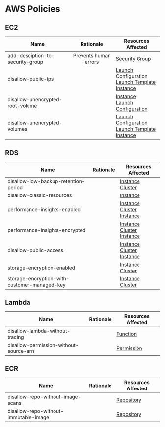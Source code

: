 # AWS Policies

## EC2

| Name                                                | Rationale             | Resources Affected                                                                                    |
| --------------------------------------------------- |:---------------------:|-------------------------------------------------------------------------------------------------------|
| add-desciption-to-security-group                    | Prevents human errors | [Security Group](https://www.pulumi.com/registry/packages/aws/api-docs/ec2/securitygroup/)            |
| disallow-public-ips                                 |                       | [Launch Configuration](https://www.pulumi.com/registry/packages/aws/api-docs/ec2/launchconfiguration)<br/>[Launch Template](https://www.pulumi.com/registry/packages/aws/api-docs/ec2/launchtemplate)<br/>[Instance](https://www.pulumi.com/registry/packages/aws/api-docs/ec2/instance/)    |
| disallow-unencrypted-root-volume                         |                       | [Instance](https://www.pulumi.com/registry/packages/aws/api-docs/ec2/instance/)  <br/>[Launch Configuration](https://www.pulumi.com/registry/packages/aws/api-docs/ec2/launchconfiguration)            |                 
| disallow-unencrypted-volumes |                       |[Launch Configuration](https://www.pulumi.com/registry/packages/aws/api-docs/ec2/launchconfiguration)<br/>[Launch Template](https://www.pulumi.com/registry/packages/aws/api-docs/ec2/launchtemplate)<br/>[Instance](https://www.pulumi.com/registry/packages/aws/api-docs/ec2/instance/)    |


## RDS

| Name                                                | Rationale             | Resources Affected                                                                                    |
| --------------------------------------------------- |:---------------------:|-------------------------------------------------------------------------------------------------------|
| disallow-low-backup-retention-period                |                       |[Instance](https://www.pulumi.com/registry/packages/aws/api-docs/rds/instance)<br/>[Cluster](https://www.pulumi.com/registry/packages/aws/api-docs/rds/cluster)|
| disallow-classic-resources                          |                       |[Instance](https://www.pulumi.com/registry/packages/aws/api-docs/rds/instance)                         |
| performance-insights-enabled                        |                       |[Instance](https://www.pulumi.com/registry/packages/aws/api-docs/rds/instance)<br/>[Cluster Instance](https://www.pulumi.com/registry/packages/aws/api-docs/rds/clusteristance)|
| performance-insights-encrypted                      |                       |[Instance](https://www.pulumi.com/registry/packages/aws/api-docs/rds/instance)<br/>[Cluster Instance](https://www.pulumi.com/registry/packages/aws/api-docs/rds/clusteristance)|
| disallow-public-access                              |                       |[Instance](https://www.pulumi.com/registry/packages/aws/api-docs/rds/instance)<br/>[Cluster Instance](https://www.pulumi.com/registry/packages/aws/api-docs/rds/clusteristance)|
| storage-encryption-enabled                          |                       |[Instance](https://www.pulumi.com/registry/packages/aws/api-docs/rds/instance)<br/>[Cluster](https://www.pulumi.com/registry/packages/aws/api-docs/rds/cluster)|
| storage-encryption-with-customer-managed-key        |                       |[Instance](https://www.pulumi.com/registry/packages/aws/api-docs/rds/instance)<br/>[Cluster](https://www.pulumi.com/registry/packages/aws/api-docs/rds/cluster)|

## Lambda

| Name                                                | Rationale             | Resources Affected                                                                                    |
| --------------------------------------------------- |:---------------------:|-------------------------------------------------------------------------------------------------------|
| disallow-lambda-without-tracing                     |                       |[Function](https://www.pulumi.com/registry/packages/aws/api-docs/lambda/function)|
| disallow-permission-without-source-arn              |                       |[Permission](https://www.pulumi.com/registry/packages/aws/api-docs/lambda/permission)|

## ECR

| Name                                                | Rationale             | Resources Affected                                                                                    |
| --------------------------------------------------- |:---------------------:|-------------------------------------------------------------------------------------------------------|
| disallow-repo-without-image-scans                   |                       |[Repository](https://www.pulumi.com/registry/packages/aws/api-docs/ecr/repository)|
| disallow-repo-without-immutable-image               |                       |[Repository](https://www.pulumi.com/registry/packages/aws/api-docs/ecr/repository)|